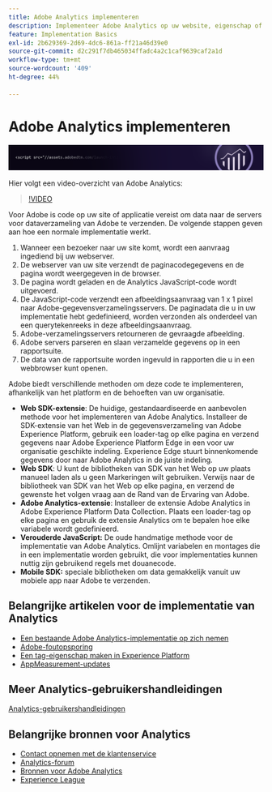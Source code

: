 ```yaml
---
title: Adobe Analytics implementeren
description: Implementeer Adobe Analytics op uw website, eigenschap of applicatie.
feature: Implementation Basics
exl-id: 2b629369-2d69-4dc6-861a-ff21a46d39e0
source-git-commit: d2c291f7db465034ffadc4a2c1caf9639caf2a1d
workflow-type: tm+mt
source-wordcount: '409'
ht-degree: 44%

---
```


# Adobe Analytics implementeren

![Banner](../../assets/doc_banner_implement.png)

Hier volgt een video-overzicht van Adobe Analytics:

>[!VIDEO](https://video.tv.adobe.com/v/27429/?quality=12)

Voor Adobe is code op uw site of applicatie vereist om data naar de servers voor dataverzameling van Adobe te verzenden. De volgende stappen geven aan hoe een normale implementatie werkt.

1. Wanneer een bezoeker naar uw site komt, wordt een aanvraag ingediend bij uw webserver.
2. De webserver van uw site verzendt de paginacodegegevens en de pagina wordt weergegeven in de browser.
3. De pagina wordt geladen en de Analytics JavaScript-code wordt uitgevoerd.
4. De JavaScript-code verzendt een afbeeldingsaanvraag van 1 x 1 pixel naar Adobe-gegevensverzamelingsservers. De paginadata die u in uw implementatie hebt gedefinieerd, worden verzonden als onderdeel van een querytekenreeks in deze afbeeldingsaanvraag.
5. Adobe-verzamelingsservers retourneren de gevraagde afbeelding.
6. Adobe servers parseren en slaan verzamelde gegevens op in een rapportsuite.
7. De data van de rapportsuite worden ingevuld in rapporten die u in een webbrowser kunt openen.


Adobe biedt verschillende methoden om deze code te implementeren, afhankelijk van het platform en de behoeften van uw organisatie.

* **Web SDK-extensie**: De huidige, gestandaardiseerde en aanbevolen methode voor het implementeren van Adobe Analytics. Installeer de SDK-extensie van het Web in de gegevensverzameling van Adobe Experience Platform, gebruik een loader-tag op elke pagina en verzend gegevens naar Adobe Experience Platform Edge in een voor uw organisatie geschikte indeling. Experience Edge stuurt binnenkomende gegevens door naar Adobe Analytics in de juiste indeling.
* **Web SDK**: U kunt de bibliotheken van SDK van het Web op uw plaats manueel laden als u geen Markeringen wilt gebruiken. Verwijs naar de bibliotheek van SDK van het Web op elke pagina, en verzend de gewenste het volgen vraag aan de Rand van de Ervaring van Adobe.
* **Adobe Analytics-extensie**: Installeer de extensie Adobe Analytics in Adobe Experience Platform Data Collection. Plaats een loader-tag op elke pagina en gebruik de extensie Analytics om te bepalen hoe elke variabele wordt gedefinieerd.
* **Verouderde JavaScript:** De oude handmatige methode voor de implementatie van Adobe Analytics. Omlijnt variabelen en montages die in een implementatie worden gebruikt, die voor implementaties kunnen nuttig zijn gebruikend regels met douanecode.
* **Mobile SDK:** speciale bibliotheken om data gemakkelijk vanuit uw mobiele app naar Adobe te verzenden.

## Belangrijke artikelen voor de implementatie van Analytics

* [Een bestaande Adobe Analytics-implementatie op zich nemen](/help/implement/prepare/existing-implementation.md)
* [Adobe-foutopsporing](validate/debugger.md)
* [Een tag-eigenschap maken in Experience Platform](launch/create-analytics-property.md)
* [AppMeasurement-updates](appmeasurement-updates.md)

## Meer Analytics-gebruikershandleidingen

[Analytics-gebruikershandleidingen](https://experienceleague.adobe.com/docs/analytics.html)

## Belangrijke bronnen voor Analytics

* [Contact opnemen met de klantenservice](https://experienceleague.adobe.com/?support-solution=Analytics#support)
* [Analytics-forum](https://forums.adobe.com/community/experience-cloud/analytics-cloud/analytics)
* [Bronnen voor Adobe Analytics](https://forums.adobe.com/message/10660755)
* [Experience League](https://landing.adobe.com/experience-league/)
